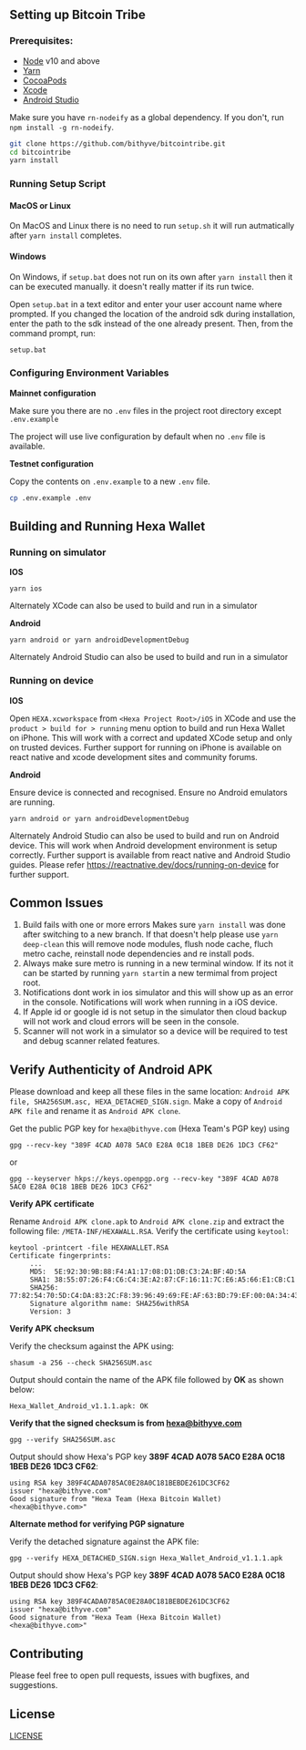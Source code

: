 ## Setting up Bitcoin Tribe

### Prerequisites:

- [Node](https://nodejs.org/en/) v10 and above
- [Yarn](https://yarnpkg.com/lang/en/)
- [CocoaPods](https://cocoapods.org/)
- [Xcode](https://developer.apple.com/xcode/)
- [Android Studio](https://developer.android.com/studio)

Make sure you have `rn-nodeify` as a global dependency. If you don't, run `npm install -g rn-nodeify`.

```sh
git clone https://github.com/bithyve/bitcointribe.git
cd bitcointribe
yarn install
```

### Running Setup Script

#### MacOS or Linux

On MacOS and Linux there is no need to run `setup.sh` it will run autmatically after `yarn install` completes.

#### Windows

On Windows, if  `setup.bat` does not run on its own after `yarn install` then it can be executed manually. it doesn't really matter if its run twice.

Open `setup.bat` in a text editor and enter your user account name where prompted. If you changed the location of the android sdk during installation, enter the path to the sdk instead of the one already present.
Then, from the command prompt, run:

```sh
setup.bat
```

### Configuring Environment Variables

**Mainnet configuration**

Make sure you there are no `.env` files in the project root directory except `.env.example`

The project will use live configuration by default when no `.env` file is available.

**Testnet configuration**

Copy the contents on `.env.example` to a new `.env` file.

```sh
cp .env.example .env
```


## Building and Running Hexa Wallet

### Running on simulator

**IOS**

```
yarn ios
```

Alternately XCode can also be used to build and run in a simulator

**Android**

```
yarn android or yarn androidDevelopmentDebug
```

Alternately Android Studio can also be used to build and run in a simulator

### Running on device

**IOS**

Open `HEXA.xcworkspace` from `<Hexa Project Root>/iOS` in XCode and use the `product > build for > running` menu option to build and run Hexa Wallet on iPhone. This will work with a correct and updated XCode setup and only on trusted devices. Further support for running on iPhone is available on react native and xcode development sites and community forums.

**Android**

Ensure device is connected and recognised. Ensure no  Android emulators are running.

```
yarn android or yarn androidDevelopmentDebug
```

Alternately Android Studio can also be used to build and run on Android device.
This will work when Android development environment is setup correctly. Further support is available from react native and Android Studio guides. Please refer https://reactnative.dev/docs/running-on-device for further support.

## Common Issues

1. Build fails with one or more errors
   Makes sure `yarn install` was done after switching to a new branch.
   If that doesn't help please use `yarn deep-clean` this will remove node modules, flush node cache, fluch metro cache, reinstall node dependencies and re install pods. 
2. Always make sure metro is running in a new terminal window. If its not it can be started by running `yarn start`in a new termimal from project root.
3. Notifications dont work in ios simulator and this will show up as an error in the console. Notifications will work when running in a iOS device.
4. If Apple id or google id is not setup in the simulator then cloud backup will not work and cloud errors will be seen in the console.
5. Scanner will not work in a simulator so a device will be required to test and debug scanner related features.

## Verify Authenticity of Android APK

Please download and keep all these files in the same location: `Android APK file, SHA256SUM.asc, HEXA_DETACHED_SIGN.sign`. Make a copy of `Android APK file` and rename it as `Android APK clone`.

Get the public PGP key for `hexa@bithyve.com` (Hexa Team's PGP key) using

```
gpg --recv-key "389F 4CAD A078 5AC0 E28A 0C18 1BEB DE26 1DC3 CF62"
```

or

```
gpg --keyserver hkps://keys.openpgp.org --recv-key "389F 4CAD A078 5AC0 E28A 0C18 1BEB DE26 1DC3 CF62"
```

**Verify APK certificate**

Rename `Android APK clone.apk` to `Android APK clone.zip` and extract the following file: `/META-INF/HEXAWALL.RSA`. Verify the certificate using `keytool`:

```
keytool -printcert -file HEXAWALLET.RSA
Certificate fingerprints:
	 ...
	 MD5:  5E:92:30:9B:88:F4:A1:17:08:D1:DB:C3:2A:BF:4D:5A
	 SHA1: 38:55:07:26:F4:C6:C4:3E:A2:87:CF:16:11:7C:E6:A5:66:E1:CB:C1
	 SHA256: 77:82:54:70:5D:C4:DA:83:2C:F8:39:96:49:69:FE:AF:63:BD:79:EF:00:0A:34:43:86:0C:7C:AD:A2:55:1C:95
	 Signature algorithm name: SHA256withRSA
	 Version: 3
```

**Verify APK checksum**

Verify the checksum against the APK using:

```
shasum -a 256 --check SHA256SUM.asc
```

Output should contain the name of the APK file followed by **OK** as shown below:

```
Hexa_Wallet_Android_v1.1.1.apk: OK
```

**Verify that the signed checksum is from hexa@bithyve.com**

```
gpg --verify SHA256SUM.asc
```

Output should show Hexa's PGP key **389F 4CAD A078 5AC0 E28A 0C18 1BEB DE26 1DC3 CF62**:

```
using RSA key 389F4CADA0785AC0E28A0C181BEBDE261DC3CF62
issuer "hexa@bithyve.com"
Good signature from "Hexa Team (Hexa Bitcoin Wallet) <hexa@bithyve.com>"
```

**Alternate method for verifying PGP signature**

Verify the detached signature against the APK file:

```
gpg --verify HEXA_DETACHED_SIGN.sign Hexa_Wallet_Android_v1.1.1.apk
```

Output should show Hexa's PGP key **389F 4CAD A078 5AC0 E28A 0C18 1BEB DE26 1DC3 CF62**:

```
using RSA key 389F4CADA0785AC0E28A0C181BEBDE261DC3CF62
issuer "hexa@bithyve.com"
Good signature from "Hexa Team (Hexa Bitcoin Wallet) <hexa@bithyve.com>"
```

## Contributing

Please feel free to open pull requests, issues with bugfixes, and suggestions.

## License

[LICENSE](LICENSE)
